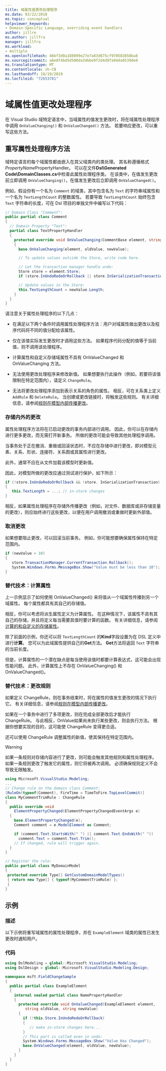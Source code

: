 ```yaml
---
title: 域属性值更改处理程序
ms.date: 03/22/2018
ms.topic: conceptual
helpviewer_keywords:
- Domain-Specific Language, overriding event handlers
author: jillre
ms.author: jillfra
manager: jillfra
ms.workload:
- multiple
ms.openlocfilehash: 46bf3d8a188899e27e7a83d875cf970583858ba8
ms.sourcegitcommit: a8e8f4bd5d508da34bbe9f2d4d9fa94da0539de0
ms.translationtype: MT
ms.contentlocale: zh-CN
ms.lasthandoff: 10/19/2019
ms.locfileid: "72653781"
---
```

# <a name="domain-property-value-change-handlers"></a>域属性值更改处理程序

在 Visual Studio 域特定语言中，当域属性的值发生更改时，将在域属性处理程序中调用 `OnValueChanging()` 和 `OnValueChanged()` 方法。 若要响应更改，可以重写这些方法。

## <a name="override-the-property-handler-methods"></a>重写属性处理程序方法

域特定语言的每个域属性都由嵌入在其父域类内的类处理。 其名称遵循格式*PropertyName*PropertyHandler。 可以在文件**Dsl\Generated Code\DomainClasses.cs**中检查此属性处理程序类。 在该类中，在值发生更改前立即调用 `OnValueChanging()`，在值发生更改后立即调用 `OnValueChanged()`。

例如，假设你有一个名为 `Comment` 的域类，其中包含名为 `Text` 的字符串域属性和一个名为 `TextLengthCount` 的整数属性。 若要导致 `TextLengthCount` 始终包含 `Text` 字符串的长度，可在 Dsl 项目的单独文件中编写以下代码：

```csharp
// Domain Class "Comment":
public partial class Comment
{
  // Domain Property "Text":
  partial class TextPropertyHandler
  {
    protected override void OnValueChanging(CommentBase element, string oldValue, string newValue)
    {
      base.OnValueChanging(element, oldValue, newValue);

      // To update values outside the Store, write code here.

      // Let the transaction manager handle undo:
      Store store = element.Store;
      if (store.InUndoRedoOrRollback || store.InSerializationTransaction) return;

      // Update values in the Store:
      this.TextLengthCount = newValue.Length;
    }
  }
}
```

请注意关于属性处理程序的以下几点：

- 在满足以下两个条件时调用属性处理程序方法：用户对域属性做出更改以及程序代码将不同的值分配给该属性。

- 仅在该值实际发生更改时才调用这些方法。 如果程序代码分配的值等于当前值，则不调用该处理程序。

- 计算属性和自定义存储域属性不具有 OnValueChanged 和 OnValueChanging 方法。

- 无法使用更改处理程序来修改新值。 如果想要执行此操作（例如，若要将该值限制在特定范围内），请定义 `ChangeRule`。

- 无法将更改处理程序添加到表示关系的角色的属性。 相反，可在关系类上定义 `AddRule` 和 `DeleteRule`。 当创建或更改链接时，将触发这些规则。 有关详细信息，请参阅[规则在模型内部传播更改](../modeling/rules-propagate-changes-within-the-model.md)。

### <a name="changes-in-and-out-of-the-store"></a>存储内外的更改

属性处理程序方法将在已启动更改的事务内部进行调用。 因此，你可以在存储内进行更多更改，而无需打开新事务。 所做的更改可能会导致其他处理程序调用。

当事务处于正在撤消、重做或回滚状态时，不应在存储中进行更改，即对模型元素、关系、形状、连接符、关系图或其属性进行更改。

此外，通常不应在从文件加载该模型时更新值。

因此，对模型所做的更改应通过测试进行保护，如下所示：

```csharp
if (!store.InUndoRedoOrRollback && !store. InSerializationTransaction)
{
   this.TextLength = ...; // in-store changes
}
```

相反，如果属性处理程序在存储外传播更改（例如，对文件、数据库或非存储变量的更改），则应始终进行这些更改，以便在用户调用撤消或重做时更新外部值。

### <a name="cancel-a-change"></a>取消更改

如果想要阻止更改，可以回滚当前事务。 例如，你可能想要确保属性保持在特定范围内。

```csharp
if (newValue > 10)
{
   store.TransactionManager.CurrentTransaction.Rollback();
   System.Windows.Forms.MessageBox.Show("Value must be less than 10");
}
```

### <a name="alternative-technique-calculated-properties"></a>替代技术：计算属性

上一示例显示了如何使用 OnValueChanged() 来将值从一个域属性传播到另一个域属性。 每个属性都具有其自己的存储值。

相反，你可以考虑将派生属性定义为计算属性。 在这种情况下，该属性不具有其自己的存储，并且将定义每当需要其值时要计算的函数。 有关详细信息，请参阅[计算的和自定义的存储属性](../modeling/calculated-and-custom-storage-properties.md)。

除了前面的示例，你还可以将 `TextLengthCount` 的**Kind**字段设置为在 DSL 定义中进行**计算**。 您可以为此域属性提供自己的**Get**方法。 **Get**方法将返回 `Text` 字符串的当前长度。

但是，计算属性的一个潜在缺点是每当使用该值时都要计算表达式，这可能会出现性能问题。 此外，计算属性上不存在 OnValueChanging() 和 OnValueChanged()。

### <a name="alternative-technique-change-rules"></a>替代技术：更改规则

如果定义 ChangeRule，则在事务结束时，将在属性的值发生更改的情况下执行它。  有关详细信息，请参阅[规则在模型内部传播更改](../modeling/rules-propagate-changes-within-the-model.md)。

如果在一个事务中进行了多项更改，则在完成全部更改后才能执行 ChangeRule。 与此相反，OnValue如果尚未执行某些更改，则会执行方法。 根据你想要实现的目的，这可能使 ChangeRule 变得更合适。

还可以使用 ChangeRule 调整属性的新值，使其保持在特定范围内。

> [!WARNING]
> 如果一条规则对存储内容进行了更改，则可能会触发其他规则和属性处理程序。 如果一条规则更改了触发它的属性，则它将被再次调用。 必须确保规则定义不会导致无限触发。

```csharp
using Microsoft.VisualStudio.Modeling;
...
// Change rule on the domain class Comment:
[RuleOn(typeof(Comment), FireTime = TimeToFire.TopLevelCommit)]
class MyCommentTrimRule : ChangeRule
{
  public override void
    ElementPropertyChanged(ElementPropertyChangedEventArgs e)
  {
    base.ElementPropertyChanged(e);
    Comment comment = e.ModelElement as Comment;

    if (comment.Text.StartsWith(" ") || comment.Text.EndsWith(" "))
      comment.Text = comment.Text.Trim();
    // If changed, rule will trigger again.
  }
}

// Register the rule:
public partial class MyDomainModel
{
 protected override Type[] GetCustomDomainModelTypes()
 { return new Type[] { typeof(MyCommentTrimRule) };
 }
}
```

## <a name="example"></a>示例

### <a name="description"></a>描述

以下示例将重写域属性的属性处理程序，并在 `ExampleElement` 域类的属性已发生更改时通知用户。

### <a name="code"></a>代码

```csharp
using DslModeling = global::Microsoft.VisualStudio.Modeling;
using DslDesign = global::Microsoft.VisualStudio.Modeling.Design;

namespace msft.FieldChangeSample
{
  public partial class ExampleElement
  {
    internal sealed partial class NamePropertyHandler
    {
      protected override void OnValueChanged(ExampleElement element,
         string oldValue, string newValue)
      {
        if (!this.Store.InUndoRedoOrRollback)
        {
           // make in-store changes here...
        }
        // This part is called even in undo:
        System.Windows.Forms.MessageBox.Show("Value Has Changed");
        base.OnValueChanged(element, oldValue, newValue);
      }
    }
  }
}
```